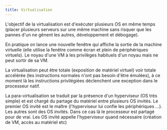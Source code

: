 ```yaml
---
title: Virtualisation
---
```


L'objectif de la virtualisation est d'exécuter plusieurs OS en même temps
(placer plusieurs serveurs sur une même machine sans risquer que les pannes d'un
ne gênent les autres, développement et débogage).

En pratique on lance une nouvelle fenêtre qui affiche la sortie de la machine
virtuelle (elle utilise la fenêtre comme écran et plein de périphériques
virtuels). Le noyau d'une VM à les privilèges habituels d'un noyau mais ne peut
sortir de sa VM.

La virtualisation peut être totale (exposition de matériel virtuel) voir totale
accélérée (les instructions normales n'ont pas besoin d'être émulées), à ce
moment là les instructions privilégiées déclenchent une exception dans le
processeur natif.

La para-virtualisation se traduit par la présence d'un hyperviseur (OS très
simple) et est chargé du partage du matériel entre plusieurs OS invités. Le
premier OS invité est le maître (l'hyperviseur lui confie les périphériques
...). Les autres sont des OS invités. Dans ce cas là le processeur est partagé
pour de vrai. Les OS invité appelle l'hyperviseur quand nécessaire (création de
VM, accès au matériel etc)
